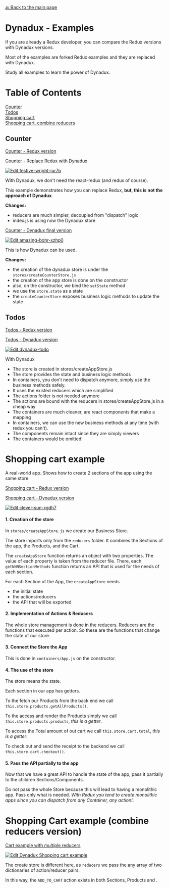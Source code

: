 [🔙 Back to the main page](../README.md)

# Dynadux - Examples

If you are already a Redux developer, you can compare the Redux versions with Dynadux versions.

Most of the examples are forked Redux examples and they are replaced with Dynadux.

Study all examples to learn the power of Dynadux.

# Table of Contents  
[Counter](#counter)  
[Todos](#Todos)  
[Shopping cart](#shoppingCart)  
[Shopping cart, combine reducers](#shoppingCartCombineReducers)  

<a name="counter"/>

## Counter

[Counter - Redux version](https://codesandbox.io/s/github/reduxjs/redux/tree/master/examples/counter)

[Counter - Replace Redux with Dynadux](https://codesandbox.io/s/festive-wright-jur7b)

[![Edit festive-wright-jur7b](https://codesandbox.io/static/img/play-codesandbox.svg)](https://codesandbox.io/s/festive-wright-jur7b?fontsize=14&hidenavigation=1&theme=dark)

With Dynadux, we don't need the react-redux (and redux of course).

This example demonstrates how you can replace Redux, **but, this is not the approach of Dynadux**.

**Changes:**
- reducers are much simpler, decoupled from "dispatch" logic 
- index.js is using now the Dynadux store

[Counter - Dynadux final version](https://codesandbox.io/s/amazing-bohr-xzhp0)

[![Edit amazing-bohr-xzhp0](https://codesandbox.io/static/img/play-codesandbox.svg)](https://codesandbox.io/s/amazing-bohr-xzhp0?fontsize=14&hidenavigation=1&theme=dark)

This is how Dynadux can be used.

**Changes:**
- the creation of the dynadux store is under the `stores/createCounterStore.js`
- the creation of the app store is done on the constructor
- also, on the constructor, we bind the `setState` method
- we use the `store.state` as a state
- the `createCounterStore` exposes business logic methods to update the state

<a name="todos"/>

## Todos

[Todos - Redux version](https://codesandbox.io/s/github/reduxjs/redux/tree/master/examples/todos)

[Todos - Dynadux version](https://codesandbox.io/s/dynadux-todo-9oiqn)

[![Edit dynadux-todo](https://codesandbox.io/static/img/play-codesandbox.svg)](https://codesandbox.io/s/dynadux-todo-9oiqn?fontsize=14&hidenavigation=1&module=%2Fsrc%2Fcontainers%2FAddTodo.js&theme=dark)

With Dynadux
- The store is created in stores/createAppStore.js
- The store provides the state and business logic methods
- In containers, you don't need to dispatch anymore, simply use the business methods safely.
- It uses the existed reducers which are simplified
- The actions folder is not needed anymore
- The actions are bound with the reducers in stores/createAppStore.js in a cheap way
- The containers are much cleaner, are react components that make a mapping
- In containers, we can use the new business methods at any time (with redux you can't).
- The components remain intact since they are simply viewers
- The containers would be omitted!

<a name="shoppingCart"/>

# Shopping cart example

A real-world app. Shows how to create 2 sections of the app using the same store.

[Shopping cart - Redux version](https://codesandbox.io/s/github/reduxjs/redux/tree/master/examples/shopping-cart)

[Shopping cart - Dynadux version](https://codesandbox.io/s/clever-sun-xgdh7)

[![Edit clever-sun-xgdh7](https://codesandbox.io/static/img/play-codesandbox.svg)](https://codesandbox.io/s/clever-sun-xgdh7?fontsize=14&hidenavigation=1&module=%2Fsrc%2Fcontainers%2FApp.js&theme=dark)

#### 1. Creation of the store

In `stores/createAppStore.js` we create our Business Store.

The store imports only from the `reducers` folder. It combines the Sections of the app, the Products, and the Cart.

The `createAppStore` function returns an object with two properties. The value of each property is taken from the reducer file. 
There, each `getNNNSectionMethods` function returns an API that is used for the needs of each section.

For each Section of the App, the `createAppStore` needs
- the initial state
- the actions/reducers
- the API that will be exported 

#### 2. Implementation of Actions & Reducers

The whole store management is done in the reducers. 
Reducers are the functions that executed per action. 
So these are the functions that change the state of our store.

#### 3. Connect the Store the App

This is done in `containers/App.js` on the constructor.

#### 4. The use of the store

The store means the state.

Each section in our app has getters. 

To the fetch our Products from the back end we call `this.store.products.getAllProducts()`.

To the access and render the Products simply we call `this.store.products.products`, _this is a getter_.

To access the Total amount of out cart we call `this.store.cart.total`, _this is a getter_.

To check out and send the receipt to the backend we call `this.store.cart.checkout()`.

#### 5. Pass the API partially to the app

Now that we have a great API to handle the state of the app, pass it partially to the children Sections/Components. 

Do not pass the whole Store because this will lead to having a monolithic app. Pass only what is needed. 
_With Redux you tend to create monolithic apps since you can dispatch from any Container, any action!_.

<a name="shoppingCartCombineReducers"/>

# Shopping Cart example (combine reducers version)

[Cart example with multiple reducers](https://codesandbox.io/s/dynadux-shopping-cart-example-icygs)

[![Edit Dynadux Shopping cart example](https://codesandbox.io/static/img/play-codesandbox.svg)](https://codesandbox.io/s/awesome-wozniak-icygs?fontsize=14&hidenavigation=1&module=%2Fsrc%2Fcontainers%2FApp.js&theme=dark)

The create store is different here, as `reducers` we pass the any array of two dictionaries of action/reducer pairs.

In this way, the `ADD_TO_CART` action exists in both Sections, Products and .
